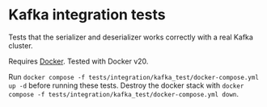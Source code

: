 # Kafka integration tests

Tests that the serializer and deserializer works correctly with a real Kafka cluster.

Requires [Docker](https://www.docker.com/). Tested with Docker v20.

Run `docker compose -f tests/integration/kafka_test/docker-compose.yml up -d` before running these tests. Destroy the docker stack with `docker compose -f tests/integration/kafka_test/docker-compose.yml down`.
